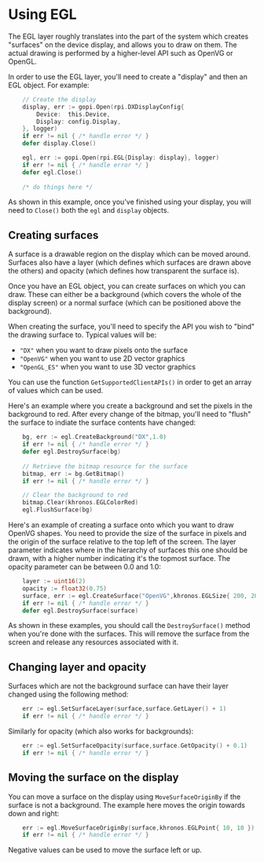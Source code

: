 
# Using EGL

The EGL layer roughly translates into the part of the system which creates
"surfaces" on the device display, and allows you to draw on them. The actual
drawing is performed by a higher-level API such as OpenVG or OpenGL.

In order to use the EGL layer, you'll need to create a "display" and then an
EGL object. For example:

```go
	// Create the display
    display, err := gopi.Open(rpi.DXDisplayConfig{
		Device:  this.Device,
		Display: config.Display,
	}, logger)
	if err != nil { /* handle error */ }
	defer display.Close()

	egl, err := gopi.Open(rpi.EGL{Display: display}, logger)
	if err != nil { /* handle error */ }
	defer egl.Close()
	
	/* do things here */
```

As shown in this example, once you've finished using your display, you will need
to `Close()` both the `egl` and `display` objects.

## Creating surfaces

A surface is a drawable region on the display which can be moved around. Surfaces
also have a layer (which defines which surfaces are drawn above the others) and
opacity (which defines how transparent the surface is).

Once you have an EGL object, you can create surfaces on which you can draw. These
can either be a background (which covers the whole of the display screen) or
a normal surface (which can be positioned above the background).

When creating the surface, you'll need to specify the API you wish to "bind"
the drawing surface to. Typical values will be:

  * `"DX"` when you want to draw pixels onto the surface
  * `"OpenVG"` when you want to use 2D vector graphics
  * `"OpenGL_ES"` when you want to use 3D vector graphics
  
You can use the function `GetSupportedClientAPIs()` in order to get an array
of values which can be used.

Here's an example where you create a background and set the pixels in the
background to red. After every change of the bitmap, you'll need to "flush" the
surface to indiate the surface contents have changed:

```go
	bg, err := egl.CreateBackground("DX",1.0)
	if err != nil { /* handle error */ }
	defer egl.DestroySurface(bg)
	
	// Retrieve the bitmap resource for the surface
	bitmap, err := bg.GetBitmap()
	if err != nil { /* handle error */ }

	// Clear the background to red
	bitmap.Clear(khronos.EGLColorRed)
	egl.FlushSurface(bg)
```

Here's an example of creating a surface onto which you want to draw OpenVG
shapes. You need to provide the size of the surface in pixels and the origin
of the surface relative to the top left of the screen. The layer parameter
indicates where in the hierarchy of surfaces this one should be drawn, with
a higher number indicating it's the topmost surface.  The opacity parameter
can be between 0.0 and 1.0:

```go
    layer := uint16(2)
	opacity := float32(0.75)
	surface, err := egl.CreateSurface("OpenVG",khronos.EGLSize{ 200, 200 },khronos.EGLPoint{ 50, 50 },layer,opacity)
	if err != nil { /* handle error */ }
	defer egl.DestroySurface(surface)
```

As shown in these examples, you should call the `DestroySurface()` method when
you're done with the surfaces. This will remove the surface from the screen and
release any resources associated with it.

## Changing layer and opacity

Surfaces which are not the background surface can have their layer changed using
the following method:

```go
	err := egl.SetSurfaceLayer(surface,surface.GetLayer() + 1)
	if err != nil { /* handle error */ }
```

Similarly for opacity (which also works for backgrounds):

```go
	err := egl.SetSurfaceOpacity(surface,surface.GetOpacity() + 0.1)
	if err != nil { /* handle error */ }
```


## Moving the surface on the display

You can move a surface on the display using `MoveSurfaceOriginBy` if the
surface is not a background. The example here moves the origin towards down 
and right:

```go
	err := egl.MoveSurfaceOriginBy(surface,khronos.EGLPoint{ 10, 10 })
	if err != nil { /* handle error */ }
```

Negative values can be used to move the surface left or up.


